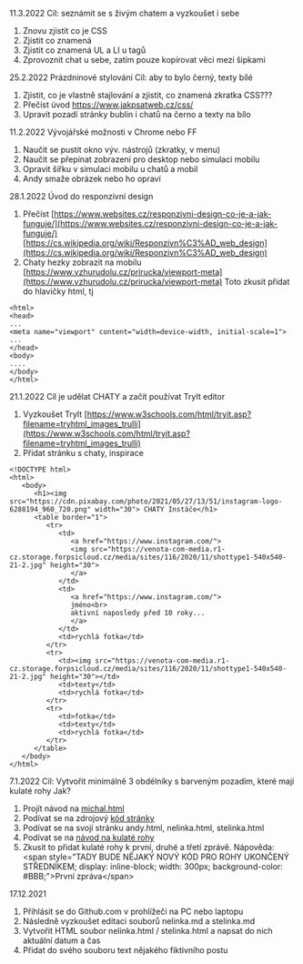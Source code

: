 11.3.2022
Cíl: seznámit se s živým chatem a vyzkoušet i sebe

1. Znovu zjistit co je CSS
2. Zjistit co znamená <!-- -->
3. Zjistit co znamená UL a LI u tagů
4. Zprovoznit chat u sebe, zatím pouze kopírovat věci mezi šipkami

25.2.2022
Prázdninové stylování
Cíl: aby to bylo černý, texty bílé

1. Zjistit, co je vlastně stajlování a zjistit, co znamená zkratka CSS???
2. Přečíst úvod https://www.jakpsatweb.cz/css/
3. Upravit pozadí stránky bublin i chatů na černo a texty na bílo

11.2.2022
Vývojářské možnosti v Chrome nebo FF

1. Naučit se pustit okno výv. nástrojů (zkratky, v menu)
2. Naučit se přepínat zobrazení pro desktop nebo simulaci mobilu
3. Opravit šířku v simulaci mobilu u chatů a mobil
4. Andy smaže obrázek nebo ho opraví

28.1.2022
Úvod do responzivní design

1. Přečíst [https://www.websites.cz/responzivni-design-co-je-a-jak-funguje/](https://www.websites.cz/responzivni-design-co-je-a-jak-funguje/) [https://cs.wikipedia.org/wiki/Responzivn%C3%AD_web_design](https://cs.wikipedia.org/wiki/Responzivn%C3%AD_web_design)
2. Chaty hezky zobrazit na mobilu [https://www.vzhurudolu.cz/prirucka/viewport-meta](https://www.vzhurudolu.cz/prirucka/viewport-meta)
Toto zkusit přidat do hlavičky html, tj
```
<html>
<head>
...
<meta name="viewport" content="width=device-width, initial-scale=1">
...
</head>
<body>
....
</body>
</html>
```


21.1.2022
Cíl je udělat CHATY a začít používat TryIt editor

1. Vyzkoušet TryIt [https://www.w3schools.com/html/tryit.asp?filename=tryhtml_images_trulli](https://www.w3schools.com/html/tryit.asp?filename=tryhtml_images_trulli)
2. Přidat stránku s chaty, inspirace
```
<!DOCTYPE html>
<html>
   <body>
      <h1><img src="https://cdn.pixabay.com/photo/2021/05/27/13/51/instagram-logo-6288194_960_720.png" width="30"> CHATY Instáče</h1>
      <table border="1">
         <tr>
            <td>
               <a href="https://www.instagram.com/">
               <img src="https://venota-com-media.r1-cz.storage.forpsicloud.cz/media/sites/116/2020/11/shottype1-540x540-21-2.jpg" height="30">
               </a>
            </td>
            <td>
               <a href="https://www.instagram.com/">
               jméno<br>
               aktivní naposledy před 10 roky...
               </a>
            </td>
            <td>rychlá fotka</td>
         </tr>
         <tr>
            <td><img src="https://venota-com-media.r1-cz.storage.forpsicloud.cz/media/sites/116/2020/11/shottype1-540x540-21-2.jpg" height="30"></td>
            <td>texty</td>
            <td>rychlá fotka</td>
         </tr>
         <tr>
            <td>fotka</td>
            <td>texty</td>
            <td>rychlá fotka</td>
         </tr>
      </table>
   </body>
</html>
```

7.1.2022
Cíl: Vytvořit minimálně 3 obdélníky s barveným pozadím, které mají kulaté rohy
Jak?

1. Projít návod na [michal.html](https://poskolak.github.io/michal.html)
2. Podívat se na zdrojový [kód stránky](https://github.com/Poskolak/poskolak.github.io/blob/master/michal.html)
3. Podívat se na svojí stránku andy.html, nelinka.html, stelinka.html
4. Podívat se na [návod na kulaté rohy](https://developer.mozilla.org/en-US/docs/Web/CSS/border-radius)
5. Zkusit to přidat kulaté rohy k první, druhé a třetí zprávě. Nápověda: &lt;span style=&quot;TADY BUDE NĚJAK&Yacute; NOV&Yacute; K&Oacute;D PRO ROHY UKONČEN&Yacute; STŘEDN&Iacute;KEM; display: inline-block; width: 300px; background-color: #BBB;&quot;&gt;Prvn&iacute; zpr&aacute;va&lt;/span&gt;


17.12.2021
1. Přihlásit se do Github.com v prohlížeči na PC nebo laptopu
2. Následně vyzkoušet editaci souborů nelinka.md a stelinka.md
3. Vytvořit HTML soubor nelinka.html / stelinka.html a napsat do nich aktuální datum a čas
4. Přidat do svého souboru text nějakého fiktivního postu
